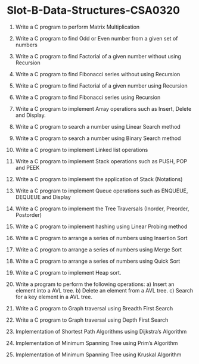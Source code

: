 # Slot-B-Data-Structures-CSA0320

1.	Write a C program to perform Matrix Multiplication

2.	Write a C program to find Odd or Even number from a given set of numbers

3.	Write a C program to find Factorial of a given number without using Recursion

4.	Write a C program to find Fibonacci series without using Recursion

5.	Write a C program to find Factorial of a given number using Recursion

6.	Write a C program to find Fibonacci series using Recursion

7.	Write a C program to implement Array operations such as Insert, Delete and Display.

8.	Write a C program to search a number using Linear Search method

9.	Write a C program to search a number using Binary Search method 

10.	Write a C program to implement Linked list operations

11.	Write a C program to implement Stack operations such as PUSH, POP and PEEK

12.	Write a C program to implement the application of Stack (Notations)

13.	Write a C program to implement Queue operations such as ENQUEUE, DEQUEUE and Display 

14.	Write a C program to implement the Tree Traversals (Inorder, Preorder, Postorder)

15.	Write a C program to implement hashing using Linear Probing method

16.	Write a C program to arrange a series of numbers using Insertion Sort 

17.	Write a C program to arrange a series of numbers using Merge Sort

18.	Write a C program to arrange a series of numbers using Quick Sort

19.	Write a C program to implement Heap sort.

20.	Write a program to perform the following operations:
a) Insert an element into a AVL tree.
b) Delete an element from a AVL tree.
c) Search for a key element in a AVL tree.

21.	Write a C program to Graph traversal using Breadth First Search 

22.	Write a C program to Graph traversal using Depth First Search

23.	Implementation of Shortest Path Algorithms using Dijkstra’s Algorithm

24.	Implementation of Minimum Spanning Tree using Prim’s Algorithm

25.	Implementation of Minimum Spanning Tree using Kruskal Algorithm
